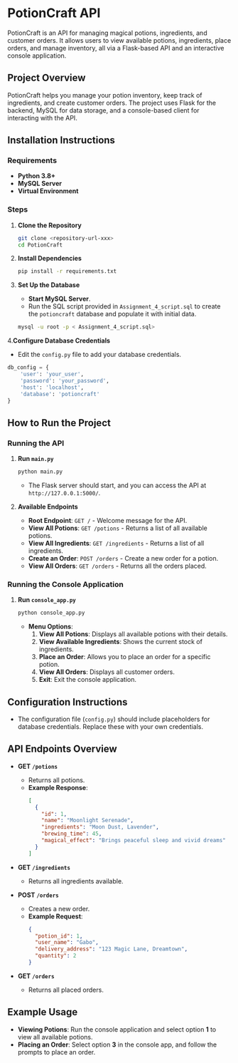 # PotionCraft API

PotionCraft is an API for managing magical potions, ingredients, and customer orders. It allows users to view available potions, ingredients, place orders, and manage inventory, all via a Flask-based API and an interactive console application.

## **Project Overview**
PotionCraft helps you manage your potion inventory, keep track of ingredients, and create customer orders. The project uses Flask for the backend, MySQL for data storage, and a console-based client for interacting with the API.

## **Installation Instructions**

### **Requirements**
- **Python 3.8+**
- **MySQL Server**
- **Virtual Environment** 

### **Steps**

1. **Clone the Repository**
   ```sh
   git clone <repository-url-xxx>
   cd PotionCraft
   ```

2. **Install Dependencies**
   ```sh
   pip install -r requirements.txt
   ```

3. **Set Up the Database**
   - **Start MySQL Server**.
   - Run the SQL script provided in `Assignment_4_script.sql` to create the `potioncraft` database and populate it with initial data.
   
   ```sh
   mysql -u root -p < Assignment_4_script.sql>
   ```

4.**Configure Database Credentials**
   - Edit the `config.py` file to add your database credentials.
   
   ```python
   db_config = {
       'user': 'your_user',
       'password': 'your_password',
       'host': 'localhost',
       'database': 'potioncraft'
   }
   ```

## **How to Run the Project**

### **Running the API**

1. **Run `main.py`**
   ```sh
   python main.py
   ```
   - The Flask server should start, and you can access the API at `http://127.0.0.1:5000/`.


2. **Available Endpoints**
   - **Root Endpoint**: `GET /` - Welcome message for the API.
   - **View All Potions**: `GET /potions` - Returns a list of all available potions.
   - **View All Ingredients**: `GET /ingredients` - Returns a list of all ingredients.
   - **Create an Order**: `POST /orders` - Create a new order for a potion.
   - **View All Orders**: `GET /orders` - Returns all the orders placed.

### **Running the Console Application**
1. **Run `console_app.py`**
   ```sh
   python console_app.py
   ```
   - **Menu Options**:
     1. **View All Potions**: Displays all available potions with their details.
     2. **View Available Ingredients**: Shows the current stock of ingredients.
     3. **Place an Order**: Allows you to place an order for a specific potion.
     4. **View All Orders**: Displays all customer orders.
     5. **Exit**: Exit the console application.

## **Configuration Instructions**

- The configuration file (`config.py`) should include placeholders for database credentials. Replace these with your own credentials.


## **API Endpoints Overview**

- **GET `/potions`**
  - Returns all potions.
  - **Example Response**:
    ```json
    [
      {
        "id": 1,
        "name": "Moonlight Serenade",
        "ingredients": "Moon Dust, Lavender",
        "brewing_time": 45,
        "magical_effect": "Brings peaceful sleep and vivid dreams"
      }
    ]
    ```

- **GET `/ingredients`**
  - Returns all ingredients available.

- **POST `/orders`**
  - Creates a new order.
  - **Example Request**:
    ```json
    {
      "potion_id": 1,
      "user_name": "Gabo",
      "delivery_address": "123 Magic Lane, Dreamtown",
      "quantity": 2
    }
    ```

- **GET `/orders`**
  - Returns all placed orders.

## **Example Usage**

- **Viewing Potions**: Run the console application and select option **1** to view all available potions.
- **Placing an Order**: Select option **3** in the console app, and follow the prompts to place an order.
